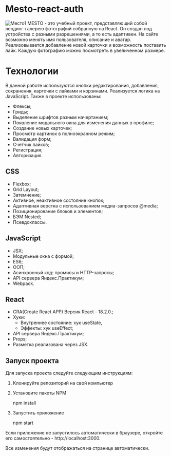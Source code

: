 # Mesto-react-auth
![Место1](https://github.com/Marina113/mesto-react/assets/117686062/9ba9ed12-1583-413e-8ed5-4b222eb32e8c)
MESTO - это учебный проект, представляющий собой лендинг-галерею фотографий собранную на React. Он создан под устройства с разными разрешениями, а то есть адаптивен.
На сайте возможно менять имя пользователя, описание и аватар. Реализовывается добавление новой карточки и возможность поставить лайк. Каждую фотографию можно посмотреть в увеличенном размере.

# Технологии
 В данной работе используются кнопки редактирования,
  добавления, сохранения, карточки с лайками и корзинами. Реализуется
   логика на JavaScript. Также в проекте использованы:
   *  Флексы;
   *  Гриды;
   *  Выделение шрифтов разным начертанием;
   *  Появление модального окна для изменения данных в профиле;
   *  Создание новых карточек;
   *  Просмотр картинок в полноэкранном режим;
   *  Валидация форм;
   *  Счетчик лайков;
   *  Регистрация;
   *  Авторизация.

## CSS
* Flexbox;
* Grid Layout;
* Затемнение;
* Активное, неактивное состояние кнопок;
* Адаптивная верстка с использованием медиа-запросов @media;
* Позиционирование блоков и элементов;
* БЭМ Nested;
* Псевдоклассы.

## JavaScript
* JSX;
* Модульные окна с формой;
* ES6;
* ООП;
* Асинхронный код: промисы и HTTP-запросы;
* API сервера Яндекс.Практикум;
* Webpack.

## React
* CRA(Create React APP) Версия React - 18.2.0.;
* Хуки:
    * Внутреннее состояние: хук useState,
    * Эффекты: хук useEffect;
* API сервера Яндекс.Практикум;
* Props;
* Разметка реализована через JSX.

## Запуск проекта
Для запуска проекта следуйте следующим инструкциям:

1. Клонируйте репозиторий на свой компьютер
2. Установите пакеты NPM 

    npm install
3. Запустить приложение
   
    npm start

Если приложение не запустилось автоматически в браузере, откройте его самостоятельно - http://localhost:3000.

Все изменения будут отображаться на странице автоматически.